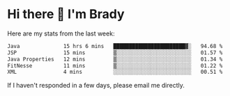 # Hi there 👋 I'm Brady

Here are my stats from the last week:
<!--START_SECTION:waka-->

```txt
Java              15 hrs 6 mins   ███████████████████████▓░   94.68 %
JSP               15 mins         ▒░░░░░░░░░░░░░░░░░░░░░░░░   01.57 %
Java Properties   12 mins         ▒░░░░░░░░░░░░░░░░░░░░░░░░   01.34 %
FitNesse          11 mins         ▒░░░░░░░░░░░░░░░░░░░░░░░░   01.22 %
XML               4 mins          ░░░░░░░░░░░░░░░░░░░░░░░░░   00.51 %
```

<!--END_SECTION:waka-->

If I haven't responded in a few days, please email me directly. 
